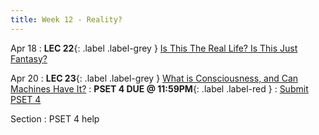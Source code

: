 ```yaml
---
title: Week 12 - Reality?
---
```


Apr 18
: **LEC 22**{: .label .label-grey } [ Is This The Real Life? Is This Just Fantasy?](#)


Apr 20
: **LEC 23**{: .label .label-grey } [What is Consciousness, and Can Machines Have It?](#)
: **PSET 4 DUE @ 11:59PM**{: .label .label-red }
    : [Submit PSET 4](https://canvas.harvard.edu/courses/97916/assignments/532857)

Section
: PSET 4 help
